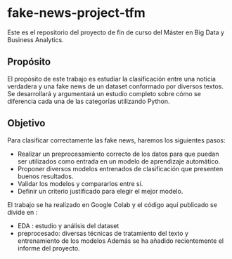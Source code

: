 # fake-news-project-tfm
Este es el repositorio del proyecto de fin de curso del Máster en Big Data y Business Analytics.
## Propósito
El propósito de este trabajo es estudiar la clasificación entre una noticia verdadera y una fake news
de un dataset conformado por diversos textos. Se desarrollará y argumentará un estudio completo sobre cómo se diferencia cada
una de las categorías utilizando Python.
## Objetivo
Para clasificar correctamente las fake news, haremos los siguientes pasos:

- Realizar un preprocesamiento correcto de los datos para que puedan ser utilizados como
  entrada en un modelo de aprendizaje automático.
- Proponer diversos modelos entrenados de clasificación que presenten buenos resultados.
- Validar los modelos y compararlos entre sí.
- Definir un criterio justificado para elegir el mejor modelo.

El trabajo se ha realizado en Google Colab y el código aquí publicado se divide en :
- EDA : estudio y análisis del dataset
- preprocesado: diversas técnicas de tratamiento del texto y entrenamiento de los modelos
Además se ha añadido recientemente el informe del proyecto.
